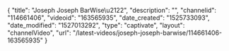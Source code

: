 {
    "title": "Joseph Joseph BarWise\u2122",
    "description": "",
    "channelid": "114661406",
    "videoid": "163565935",
    "date_created": "1525733093",
    "date_modified": "1527013292",
    "type": "captivate",
    "layout": "channelVideo",
    "url": "\/latest-videos\/joseph-joseph-barwise\/114661406-163565935"
}